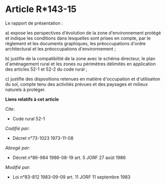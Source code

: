 # Article R*143-15

Le rapport de présentation :

a) expose les perspectives d'évolution de la zone d'environnement protégé et indique les conditions dans lesquelles sont
prises en compte, par le règlement et les documents graphiques, les préoccupations d'ordre architectural et les
préoccupations d'environnement ;

b) justifie de la compatibilité de la zone avec le schéma directeur, le plan d'aménagement rural et les zones ou périmètres
délimités en application des articles 52-1 et 52-2 du code rural ;

c) justifie des dispositions retenues en matière d'occupation et d'utilisation du sol, compte tenu des activités prévues et
des paysages et milieux naturels à protéger.

**Liens relatifs à cet article**

_Cite_:

  - Code rural 52-1

_Codifié par_:

  - Décret n°73-1023 1973-11-08

_Abrogé par_:

  - Décret n°86-984 1986-08-19 art. 5 JORF 27 août 1986

_Modifié par_:

  - Loi n°83-812 1983-09-09 art. 11 JORF 11 septembre 1983
